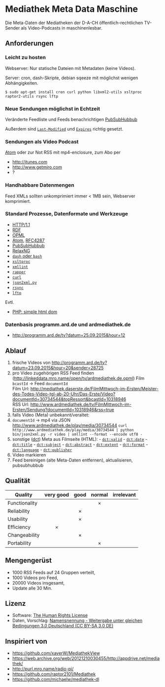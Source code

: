 
# Mediathek Meta Data Maschine

Die Meta-Daten der Mediatheken der D-A-CH öffentlich-rechtlichen TV-Sender als Video-Podcasts in
maschinenlesbar.

## Anforderungen

### Leicht zu hosten

Webserver: Nur statische Dateien mit Metadaten (keine Videos).

Server: cron, dash-Skripte, debian sqeeze mit möglichst wenigen Abhängigkeiten.

    $ sudo apt-get install cron curl python libxml2-utils xsltproc raptor2-utils rsync lftp

### Neue Sendungen möglichst in Echtzeit

Veränderte Feedliste und Feeds benachrichtigen
[PubSubHubbub](https://de.wikipedia.org/wiki/PubSubHubbub)

Außerdem sind [`Last-Modified`](http://www.w3.org/Protocols/rfc2616/rfc2616-sec14.html#sec14.29) und
[`Expires`](http://www.w3.org/Protocols/rfc2616/rfc2616-sec14.html#sec14.21) richtig gesetzt.

### Sendungen als Video Podcast

[Atom](http://atomenabled.org/developers/syndication/) oder zur Not RSS mit mp4-enclosure, zum Abo
per

- http://itunes.com
- http://www.getmiro.com
- ?

### Handhabbare Datenmengen

Feed XMLs sollten unkomprimiert immer < 1MB sein, Webserver komprimiert.

### Standard Prozesse, Datenformate und Werkzeuge

- [HTTP/1.1](http://www.w3.org/Protocols/rfc2616/rfc2616.html)
- [RDF](https://www.w3.org/RDF/)
- [OPML](https://de.wikipedia.org/wiki/Outline_Processor_Markup_Language)
- [Atom](http://atomenabled.org/developers/syndication/), [RFC4287](https://tools.ietf.org/html/rfc4287)
- [PubSubHubbub](https://en.wikipedia.org/wiki/PubSubHubbub)
- [RelaxNG](http://blog.mro.name/2010/05/xml-toolbox-relax-ng-trang/)
- [`dash` oder `bash`](https://wiki.ubuntu.com/DashAsBinSh)
- [`xsltproc`](http://xmlsoft.org/XSLT/xsltproc.html)
- [`xmllint`](http://xmlsoft.org/xmllint.html)
- [`rapper`](http://librdf.org/raptor/rapper.html)
- [`curl`](http://curl.haxx.se/)
- [`json2xml.py`](https://github.com/axet/json2xml)
- [`rsync`](https://rsync.samba.org/)
- [`lftp`](http://lftp.yar.ru/lftp-man.html)

Evtl.

- [PHP: simple html dom](http://sourceforge.net/projects/simplehtmldom/)

### Datenbasis programm.ard.de und ardmediathek.de

- http://programm.ard.de/tv?datum=25.09.2015&hour=12

## Ablauf

1. frische Videos von http://programm.ard.de/tv?datum=23.09.2015&hour=20&sender=28725
2. pro Video zugehörigen RSS Feed finden (http://linkeddata.mro.name/open/tv/ardmediathek.de.opml)
   Film `bcastId` -> Feed `documentId`  
   Film Url: http://mediathek.daserste.de/FilmMittwoch-im-Ersten/Meister-des-Todes-Video-tgl-ab-20-Uhr/Das-Erste/Video?documentId=30734544&topRessort&bcastId=10318946  
   RSS Url: http://www.ardmediathek.de/tv/FilmMittwoch-im-Ersten/Sendung?documentId=10318946&rss=true
3. falls Video (Meta) unbekannt/veraltet:
  1. `documentId` -> mp4 via JSON http://www.ardmediathek.de/play/media/30734544
     `curl http://www.ardmediathek.de/play/media/30734544 | python bin/json2xml.py -r video | xmllint --format --encode utf8 -`
  2. sonstige ([dct](http://wiki.dublincore.org/index.php/User_Guide/Publishing_Metadata)) Meta aus Filmseite (HTML):
    - [`dct:valid`](http://wiki.dublincore.org/index.php/User_Guide/Publishing_Metadata#dcterms:valid)
    - [`dct:date`](http://wiki.dublincore.org/index.php/User_Guide/Publishing_Metadata#dcterms:date)
    - [`dct:title`](http://wiki.dublincore.org/index.php/User_Guide/Publishing_Metadata#dcterms:title)
    - [`dct:subject`](http://wiki.dublincore.org/index.php/User_Guide/Publishing_Metadata#dcterms:subject)
    - [`dct:abstract`](http://wiki.dublincore.org/index.php/User_Guide/Publishing_Metadata#dcterms:abstract)
    - [`dct:extent`](http://wiki.dublincore.org/index.php/User_Guide/Publishing_Metadata#dcterms:extent)
    - [`dct:format`](http://wiki.dublincore.org/index.php/User_Guide/Publishing_Metadata#dcterms:format)
    - [`dct:language`](http://wiki.dublincore.org/index.php/User_Guide/Publishing_Metadata#dcterms:language)
    - [`dct:publisher`](http://wiki.dublincore.org/index.php/User_Guide/Publishing_Metadata#dcterms:publisher)
4. Video markieren
5. Feed bereinigen (alte Meta-Daten entfernen), aktualisieren, pubsubhubbub

## Qualität

| Quality         | very good | good | normal | irrelevant |
|-----------------|:---------:|:----:|:------:|:----------:|
| Functionality   |           |      |    ×   |            |
| Reliability     |           |  ×   |        |            |
| Usability       |           |  ×   |        |            |
| Efficiency      |     ×     |      |        |            |
| Changeability   |           |  ×   |        |            |
| Portability     |           |      |    ×   |            |

## Mengengerüst

- 1000 RSS Feeds auf 24 Gruppen verteilt,
- 1000 Videos pro Feed,
- 20000 Videos insgesamt,
- Update alle 30 Min.

## Lizenz

- Software: [The Human Rights License](LICENSE.txt)
- Daten, Vorschlag: [Namensnennung - Weitergabe unter gleichen Bedingungen 3.0 Deutschland (CC BY-SA 3.0 DE)](http://creativecommons.org/licenses/by-sa/3.0/de/)

## Inspiriert von

- https://github.com/xaverW/MediathekView
- https://web.archive.org/web/20121210030455/http://appdrive.net/mediathek/
- http://purl.mro.name/radio-pi/
- https://github.com/raptor2101/Mediathek
- https://github.com/michaelw/mediathek-dl